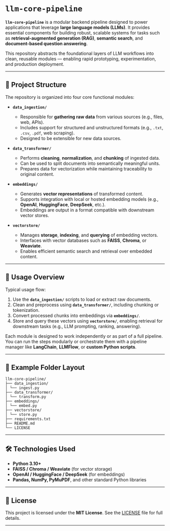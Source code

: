 # **`llm-core-pipeline`**

**`llm-core-pipeline`** is a modular backend pipeline designed to power applications that leverage **large language models (LLMs)**. It provides essential components for building robust, scalable systems for tasks such as **retrieval-augmented generation (RAG)**, **semantic search**, and **document-based question answering**.

This repository abstracts the foundational layers of LLM workflows into clean, reusable modules — enabling rapid prototyping, experimentation, and production deployment.

----

## **🧩 Project Structure**

The repository is organized into four core functional modules:

- **`data_ingestion/`**
  - Responsible for **gathering raw data** from various sources (e.g., files, web, APIs).
  - Includes support for structured and unstructured formats (e.g., `.txt`, `.csv`, `.pdf`, web scraping).
  - Designed to be extensible for new data sources.

- **`data_transformer/`**
  - Performs **cleaning**, **normalization**, and **chunking** of ingested data.
  - Can be used to split documents into semantically meaningful units.
  - Prepares data for vectorization while maintaining traceability to original content.

- **`embeddings/`**
  - Generates **vector representations** of transformed content.
  - Supports integration with local or hosted embedding models (e.g., **OpenAI**, **HuggingFace**, **DeepSeek**, etc.).
  - Embeddings are output in a format compatible with downstream vector stores.

- **`vectorstore/`**
  - Manages **storage**, **indexing**, and **querying** of embedding vectors.
  - Interfaces with vector databases such as **FAISS**, **Chroma**, or **Weaviate**.
  - Enables efficient semantic search and retrieval over embedded content.

---

## **🚀 Usage Overview**

Typical usage flow:

1. Use the **`data_ingestion/`** scripts to load or extract raw documents.
2. Clean and preprocess using **`data_transformer/`**, including chunking or tokenization.
3. Convert processed chunks into embeddings via **`embeddings/`**.
4. Store and query these vectors using **`vectorstore/`**, enabling retrieval for downstream tasks (e.g., LLM prompting, ranking, answering).

Each module is designed to work independently or as part of a full pipeline. You can run the steps modularly or orchestrate them with a pipeline manager like **LangChain**, **LLMFlow**, or **custom Python scripts**.

---

## **📁 Example Folder Layout**
```
llm-core-pipeline/
├── data_ingestion/
│ └── ingest.py
├── data_transformer/
│ └── transform.py
├── embeddings/
│ └── embed.py
├── vectorstore/
│ └── store.py
├── requirements.txt
├── README.md
└── LICENSE
```

---

## **🛠️ Technologies Used**

- **Python 3.10+**
- **FAISS / Chroma / Weaviate** (for vector storage)
- **OpenAI / HuggingFace / DeepSeek** (for embeddings)
- **Pandas, NumPy, PyMuPDF**, and other standard Python libraries

---

## **📄 License**

This project is licensed under the **MIT License**. See the [LICENSE](LICENSE) file for full details.

---








